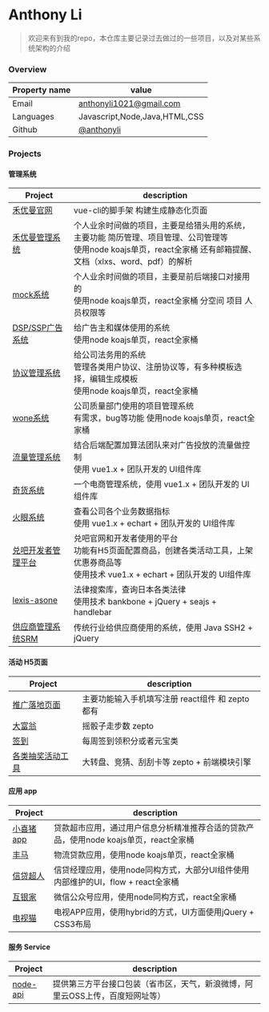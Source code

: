 Anthony Li
======================================

> 欢迎来有到我的repo，本仓库主要记录过去做过的一些项目，以及对某些系统架构的介绍



### Overview

| Property name | value |
|---------------|-------|
| Email         | [anthonyli1021@gmail.com](mailto://anthonyli1021@gmail.com) |
| Languages     | Javascript,Node,Java,HTML,CSS |
| Github        | [@anthonyli](https://github.com/anthonyli) |


### Projects

#### 管理系统

| Project | description |
|---------|-------------|
| [禾优曼官网]()            | vue-cli的脚手架 构建生成静态化页面|
| [禾优曼管理系统]()        | 个人业余时间做的项目，主要是给猎头用的系统，主要功能 简历管理、项目管理、公司管理等<br> 使用node koajs单页，react全家桶 还有邮箱提醒、文档（xlxs、word、pdf）的解析 |
| [mock系统]() | 个人业余时间做的项目，主要是前后端接口对接用的<br> 使用node koajs单页，react全家桶 分空间 项目 人员权限等 |
| [DSP/SSP广告系统]()     | 给广告主和媒体使用的系统<br> 使用node koajs单页，react全家桶  |
| [协议管理系统]()         | 给公司法务用的系统<br> 管理各类用户协议、注册协议等，有多种模板选择，编辑生成模板 <br> 使用node koajs单页，react全家桶 |
| [wone系统]()         | 公司质量部门使用的项目管理系统<br> 有需求，bug等功能 使用node koajs单页，react全家桶 |
| [流量管理系统]()     | 结合后端配置加算法团队来对广告投放的流量做控制<br>  使用 vue1.x + 团队开发的 UI组件库|
| [奇货系统]()        | 一个电商管理系统，使用 vue1.x + 团队开发的 UI组件库  |
| [火眼系统]()        | 查看公司各个业务数据指标<br> 使用 vue1.x + echart + 团队开发的 UI组件库  |
| [兑吧开发者管理平台]()    | 兑吧官网和开发者使用的平台<br> 功能有H5页面配置商品，创建各类活动工具，上架优惠券商品等<br> 使用技术 vue1.x + echart + 团队开发的 UI组件库 |
| [lexis-asone]()        | 法律搜索库，查询日本各类法律 <br> 使用技术 bankbone + jQuery + seajs + handlebar |
| [供应商管理系统SRM]()    | 传统行业给供应商使用的系统，使用 Java SSH2 + jQuery |

#### 活动 H5页面

| Project | description |
|---------|-------------|
| [推广落地页面]()  | 主要功能输入手机填写注册  react组件 和 zepto都有  |
| [大富翁]()         | 摇骰子走步数 zepto |
| [签到]()         | 每周签到领积分或者元宝类 |
| [各类抽奖活动工具]()   | 大转盘、竞猜、刮刮卡等 zepto + 前端模块引擎 |

#### 应用 app

| Project | description |
|---------|-------------|
| [小喜猪app]()         | 贷款超市应用，通过用户信息分析精准推荐合适的贷款产品，使用node koajs单页，react全家桶 |
| [丰马]()         | 物流贷款应用，使用node koajs单页，react全家桶  |
| [信贷超人]()         | 信贷经理应用，使用node同构方式，大部分UI组件使用内部维护的UI，flow + react全家桶 |
| [互银家]()         | 微信公众号应用，使用node同构方式，react全家桶 |
| [电视猫]()         | 电视APP应用，使用hybrid的方式，UI方面使用jQuery + CSS3布局  |

#### 服务 Service

| Project | description |
|---------|-------------|
| [node-api]()  |  提供第三方平台接口包装（省市区，天气，新浪微博，阿里云OSS上传，百度短网址等） |

